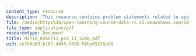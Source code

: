 ```yaml
---
content_type: resource
description: 'This resource contains problem statements related to applications. '
file: /media/https%3A/open-learning-course-data-rc.s3.amazonaws.com/18-03sc-differential-equations-fall-2011/ce7e0a83b107d455342b58ba65215ad0_MIT18_03SCF11_ps5_II_s20q.pdf
file_type: application/pdf
resourcetype: Document
title: MIT18_03SCF11_ps5_II_s20q.pdf
uid: ce7e0a83-b107-d455-342b-58ba65215ad0
---
```

